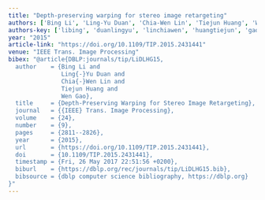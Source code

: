 ```yaml
---
title: "Depth-preserving warping for stereo image retargeting"
authors: ['Bing Li', 'Ling-Yu Duan', 'Chia-Wen Lin', 'Tiejun Huang', 'Wen Gao 0001']
authors-key: ['libing', 'duanlingyu', 'linchiawen', 'huangtiejun', 'gaowen']
year: "2015"
article-link: "https://doi.org/10.1109/TIP.2015.2431441"
venue: "IEEE Trans. Image Processing"
bibex: "@article{DBLP:journals/tip/LiDLHG15,
  author    = {Bing Li and
               Ling{-}Yu Duan and
               Chia{-}Wen Lin and
               Tiejun Huang and
               Wen Gao},
  title     = {Depth-Preserving Warping for Stereo Image Retargeting},
  journal   = {{IEEE} Trans. Image Processing},
  volume    = {24},
  number    = {9},
  pages     = {2811--2826},
  year      = {2015},
  url       = {https://doi.org/10.1109/TIP.2015.2431441},
  doi       = {10.1109/TIP.2015.2431441},
  timestamp = {Fri, 26 May 2017 22:51:56 +0200},
  biburl    = {https://dblp.org/rec/journals/tip/LiDLHG15.bib},
  bibsource = {dblp computer science bibliography, https://dblp.org}
}"
---
```

